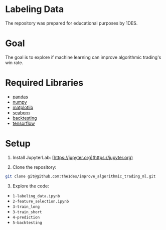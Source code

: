 # Labeling Data

The repository was prepared for educational purposes by 1DES.

# Goal
The goal is to explore if machine learning can improve algorithmic trading's win rate.  

# Required Libraries
- [pandas](https://pandas.pydata.org)
- [numpy](https://numpy.org)
- [matplotlib](https://matplotlib.org)
- [seaborn](https://seaborn.pydata.org)
- [backtesting](https://pypi.org/project/Backtesting)
- [tensorflow](https://www.tensorflow.org)

# Setup
1. Install JupyterLab:
[https://jupyter.org](https://jupyter.org)

2. Clone the repository:

```sh
git clone git@github.com:the1des/improve_algorithmic_trading_ml.git
```

3. Explore the code: 
- `1-labeling_data.ipynb`
- `2-feature_selection.ipynb`
- `3-train_long`
- `3-train_short`
- `4-prediction`
- `5-backtesting`


